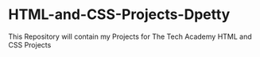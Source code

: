 # HTML-and-CSS-Projects-Dpetty
This Repository will contain my Projects for The Tech Academy HTML and CSS Projects
